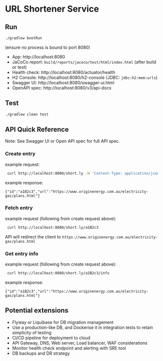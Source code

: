 # URL Shortener Service

## Run
```bash
./gradlew bootRun
```
(ensure no process is bound to port 8080)
- App: http://localhost:8080
- JaCoCo report: `build/reports/jacoco/test/html/index.html` (after build or test)
- Health check: http://localhost:8080/actuator/health
- H2 Console: http://localhost:8080/h2-console (JDBC: `jdbc:h2:mem:urls`)
- Swagger UI: http://localhost:8080/swagger-ui.html
- OpenAPI spec: http://localhost:8080/v3/api-docs

## Test
```bash
./gradlew clean test
```

## API Quick Reference
Note: See Swagger UI or Open API spec for full API spec.
### Create entry
example request:
```bash
 curl http://localhost:8080/short.ly -H 'Content-Type: application/json' -d '{"url":"https://www.originenergy.com.au/electricity-gas/plans.html"}'
```
example response:

`{"id":"a1B2c3","url":"https://www.originenergy.com.au/electricity-gas/plans.html"}`

### Fetch entry
example request (following from create request above):
```bash
 curl http://localhost:8080/short.ly/a1B2c3 
```
API will redirect the client to `https://www.originenergy.com.au/electricity-gas/plans.html`

### Get entry info
example request (following from create request above):
```bash
 curl http://localhost:8080/short.ly/a1B2c3/info 
```
example response:

`{"id":"a1B2c3","url":"https://www.originenergy.com.au/electricity-gas/plans.html"}`

## Potential extensions
- Flyway or Liquibase for DB migration management
- Use a production-like DB, and Dockerise it in integration tests to retain simplicity of testing
- CI/CD pipeline for deployment to cloud
- API Gateway, DNS, Web server, Load balancer, WAF considerations
- Monitor health check endpoint and alerting with SRE tool
- DB backups and DR strategy